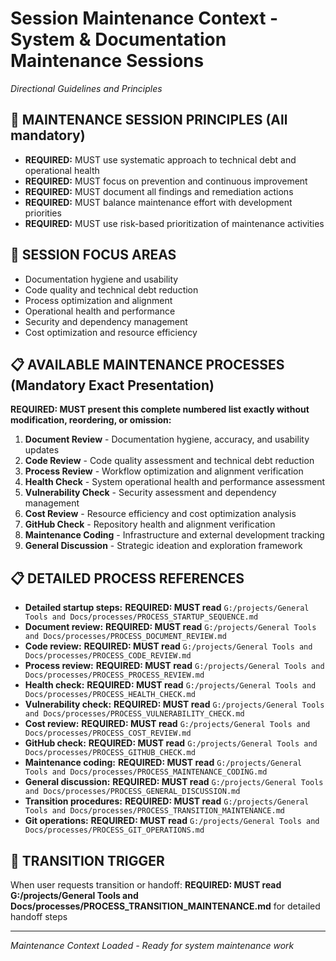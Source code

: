 # Session Maintenance Context - System & Documentation Maintenance Sessions
*Directional Guidelines and Principles*

## 🔧 **MAINTENANCE SESSION PRINCIPLES** (All mandatory)
- **REQUIRED:** MUST use systematic approach to technical debt and operational health
- **REQUIRED:** MUST focus on prevention and continuous improvement
- **REQUIRED:** MUST document all findings and remediation actions
- **REQUIRED:** MUST balance maintenance effort with development priorities
- **REQUIRED:** MUST use risk-based prioritization of maintenance activities

## 🎯 **SESSION FOCUS AREAS**
- Documentation hygiene and usability
- Code quality and technical debt reduction
- Process optimization and alignment
- Operational health and performance
- Security and dependency management
- Cost optimization and resource efficiency

## 📋 **AVAILABLE MAINTENANCE PROCESSES** (Mandatory Exact Presentation)
**REQUIRED: MUST present this complete numbered list exactly without modification, reordering, or omission:**
1. **Document Review** - Documentation hygiene, accuracy, and usability updates
2. **Code Review** - Code quality assessment and technical debt reduction
3. **Process Review** - Workflow optimization and alignment verification
4. **Health Check** - System operational health and performance assessment
5. **Vulnerability Check** - Security assessment and dependency management
6. **Cost Review** - Resource efficiency and cost optimization analysis
7. **GitHub Check** - Repository health and alignment verification
8. **Maintenance Coding** - Infrastructure and external development tracking
9. **General Discussion** - Strategic ideation and exploration framework

## 📋 **DETAILED PROCESS REFERENCES**
- **Detailed startup steps:** **REQUIRED: MUST read** `G:/projects/General Tools and Docs/processes/PROCESS_STARTUP_SEQUENCE.md`
- **Document review:** **REQUIRED: MUST read** `G:/projects/General Tools and Docs/processes/PROCESS_DOCUMENT_REVIEW.md`
- **Code review:** **REQUIRED: MUST read** `G:/projects/General Tools and Docs/processes/PROCESS_CODE_REVIEW.md`
- **Process review:** **REQUIRED: MUST read** `G:/projects/General Tools and Docs/processes/PROCESS_PROCESS_REVIEW.md`
- **Health check:** **REQUIRED: MUST read** `G:/projects/General Tools and Docs/processes/PROCESS_HEALTH_CHECK.md`
- **Vulnerability check:** **REQUIRED: MUST read** `G:/projects/General Tools and Docs/processes/PROCESS_VULNERABILITY_CHECK.md`
- **Cost review:** **REQUIRED: MUST read** `G:/projects/General Tools and Docs/processes/PROCESS_COST_REVIEW.md`
- **GitHub check:** **REQUIRED: MUST read** `G:/projects/General Tools and Docs/processes/PROCESS_GITHUB_CHECK.md`
- **Maintenance coding:** **REQUIRED: MUST read** `G:/projects/General Tools and Docs/processes/PROCESS_MAINTENANCE_CODING.md`
- **General discussion:** **REQUIRED: MUST read** `G:/projects/General Tools and Docs/processes/PROCESS_GENERAL_DISCUSSION.md`
- **Transition procedures:** **REQUIRED: MUST read** `G:/projects/General Tools and Docs/processes/PROCESS_TRANSITION_MAINTENANCE.md`
- **Git operations:** **REQUIRED: MUST read** `G:/projects/General Tools and Docs/processes/PROCESS_GIT_OPERATIONS.md`

## 🔄 **TRANSITION TRIGGER**
When user requests transition or handoff:
**REQUIRED: MUST read G:/projects/General Tools and Docs/processes/PROCESS_TRANSITION_MAINTENANCE.md** for detailed handoff steps

---
*Maintenance Context Loaded - Ready for system maintenance work*